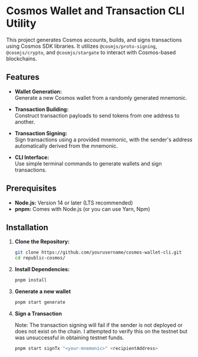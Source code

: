 # Cosmos Wallet and Transaction CLI Utility

This project generates Cosmos accounts, builds, and signs transactions using Cosmos SDK libraries. It utilizes `@cosmjs/proto-signing`, `@cosmjs/crypto`, and `@cosmjs/stargate` to interact with Cosmos-based blockchains.

## Features

- **Wallet Generation:**  
  Generate a new Cosmos wallet from a randomly generated mnemonic.

- **Transaction Building:**  
  Construct transaction payloads to send tokens from one address to another.

- **Transaction Signing:**  
  Sign transactions using a provided mnemonic, with the sender's address automatically derived from the mnemonic.

- **CLI Interface:**  
  Use simple terminal commands to generate wallets and sign transactions.

## Prerequisites

- **Node.js:** Version 14 or later (LTS recommended)
- **pnpm:** Comes with Node.js (or you can use Yarn, Npm)

## Installation

1. **Clone the Repository:**

   ```bash
   git clone https://github.com/yourusername/cosmos-wallet-cli.git
   cd republic-cosmos/
   ```

2. **Install Dependencies:**

    ```bash
    pnpm install
    ```

3. **Generate a new wallet**
    ```bash
    pnpm start generate
    ```

4. **Sign a Transaction**

    Note: The transaction signing will fail if the sender is not deployed or does not exist on the chain. I attempted to verify this on the testnet but was unsuccessful in obtaining testnet funds.

    ```bash
    pnpm start signTx "<your-mnemonic>" <recipientAddress>
    ```

